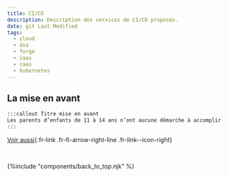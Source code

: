 ```yaml
---
title: CI/CD
description: Description des services de CI/CD proposés.
date: git Last Modified
tags:
  - cloud
  - dso
  - forge
  - iaas
  - caas
  - kubernetes
---
```


## La mise en avant

```md
:::callout Titre mise en avant
Les parents d’enfants de 11 à 14 ans n’ont aucune démarche à accomplir : les CAF versent <strong>automatiquement</strong> l’ARS aux familles déjà allocataires qui remplissent les conditions.
:::
```

[Voir aussi](/fr/blog/mise-en-avant/#exemple-d-utilisation-dans-un-fichier-markdown-md){.fr-link .fr-fi-arrow-right-line .fr-link--icon-right}

<br>

{%include "components/back_to_top.njk" %}
